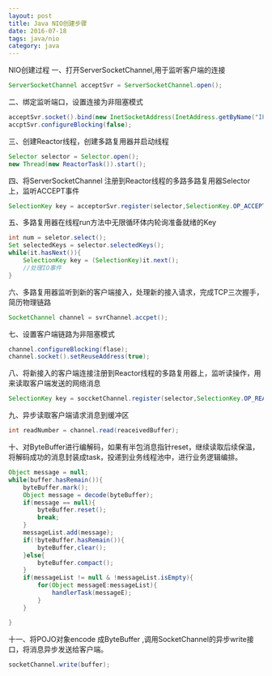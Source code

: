 ```yaml
---
layout: post
title: Java NIO创建步骤
date: 2016-07-18
tags: java/nio
category: java
---
```



NIO创建过程
一、打开ServerSocketChannel,用于监听客户端的连接

```java
ServerSocketChannel acceptSvr = ServerSocketChannel.open();
```
二、绑定监听端口，设置连接为非阻塞模式

```java
acceptSvr.socket().bind(new InetSocketAddress(InetAddress.getByName("IP"),port));
accptSvr.configureBlocking(false);
```
三、创建Reactor线程，创建多路复用器并启动线程

```java
Selector selector = Selector.open();
new Thread(new ReactorTask()).start();
```
<!-- more -->

四、将ServerSocketChannel 注册到Reactor线程的多路多路复用器Selector上，监听ACCEPT事件

```java
SelectionKey key = acceptorSvr.register(selector,SelectionKey.OP_ACCEPT,ioHandler);
```

五、多路复用器在线程run方法中无限循环体内轮询准备就绪的Key

```java
int num = seletor.select();
Set selectedKeys = selector.selectedKeys();
while(it.hasNext()){
    SelectionKey key = (SelectionKey)it.next();
    //处理IO事件
}
```

六、多路复用器监听到新的客户端接入，处理新的接入请求，完成TCP三次握手，简历物理链路

```java
SocketChannel channel = svrChannel.accpet();
```

七、设置客户端链路为非阻塞模式

```java
channel.configureBlocking(flase);
channel.socket().setReuseAddress(true);
```
八、将新接入的客户端连接注册到Reactor线程的多路复用器上，监听读操作，用来读取客户端发送的网络消息

```java
SelectionKey key = soccketChannel.register(selector,SelectionKey.OP_READ,ioHandler);

```
九、异步读取客户端请求消息到缓冲区

```java
int readNumber = channel.read(reaceivedBuffer);
```
十、对ByteBuffer进行编解码，如果有半包消息指针reset，继续读取后续保温，将解码成功的消息封装成task，投递到业务线程池中，进行业务逻辑编排。

```java
Object message = null;
while(buffer.hasRemain()){
    byteBuffer.mark();
    Object message = decode(byteBuffer);
    if(message == null){
        byteBuffer.reset();
        break;
    }
    messageList.add(message);
    if(!byteBuffer.hasRemain()){
        byteBuffer,clear();
    }else{
        byteBuffer.compact();
    }
    if(messageList != null & !messageList.isEmpty){
        for(Object messageE:messageList){
            handlerTask(messageE);
        }
    }

}
```

十一、将POJO对象encode 成ByteBuffer ,调用SocketChannel的异步write接口，将消息异步发送给客户端。

```java
socketChannel.write(buffer);
```
